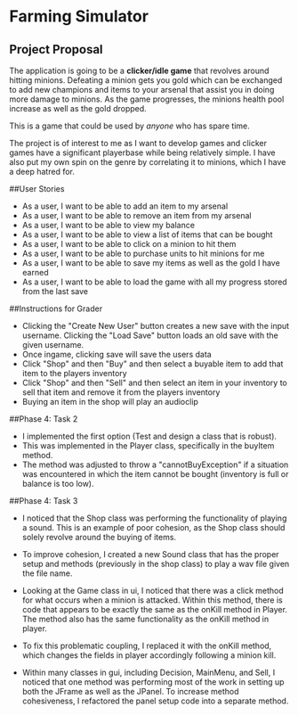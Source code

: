 # Farming Simulator

## Project Proposal

The application is going to be a **clicker/idle game** that revolves around hitting minions. Defeating a minion gets you
gold which can be exchanged to add new champions and items to your arsenal that assist you in doing more damage to minions. 
As the game progresses, the minions health pool increase as well as the gold dropped. 

This is a game that could be used by *anyone* who has spare time.

The project is of interest to me as I want to develop games and clicker games have a significant playerbase while being relatively simple. 
I have also put my own spin on the genre by correlating it to minions, which I have a deep hatred for.


##User Stories
- As a user, I want to be able to add an item to my arsenal
- As a user, I want to be able to remove an item from my arsenal
- As a user, I want to be able to view my balance
- As a user, I want to be able to view a list of items that can be bought
- As a user, I want to be able to click on a minion to hit them
- As a user, I want to be able to purchase units to hit minions for me
- As a user, I want to be able to save my items as well as the gold I have earned
- As a user, I want to be able to load the game with all my progress stored from the last save

##Instructions for Grader
- Clicking the "Create New User" button creates a new save with the input username. Clicking the "Load Save"
button loads an old save with the given username.
- Once ingame, clicking save will save the users data
- Click "Shop" and then "Buy" and then select a buyable item to add that item to the players inventory
- Click "Shop" and then "Sell" and then select an item in your inventory to sell that item and remove it from the players inventory
- Buying an item in the shop will play an audioclip 

##Phase 4: Task 2
- I implemented the first option (Test and design a class that is robust).
- This was implemented in the Player class, specifically in the buyItem method. 
- The method was adjusted to throw a "cannotBuyException" if a situation was encountered
  in which the item cannot be bought (inventory is full or balance is too low).


##Phase 4: Task 3
- I noticed that the Shop class was performing the functionality of playing a sound. This is 
  an example of poor cohesion, as the Shop class should solely revolve around the buying of items.
- To improve cohesion, I created a new Sound class that has the proper setup and methods (previously in the shop class)
  to play a wav file given the file name. 

- Looking at the Game class in ui, I noticed that there was a click method for what occurs when a minion is attacked.
  Within this method, there is code that appears to be exactly the same as the onKill method in Player. The method also has the same
  functionality as the onKill method in player. 
- To fix this problematic coupling, I replaced it with the onKill method, which changes the fields in player accordingly following a minion kill.

- Within many classes in gui, including Decision, MainMenu, and Sell, I noticed that one method was performing most of the work in setting up both the
  JFrame as well as the JPanel. To increase method cohesiveness, I refactored the panel setup code into a separate method. 


